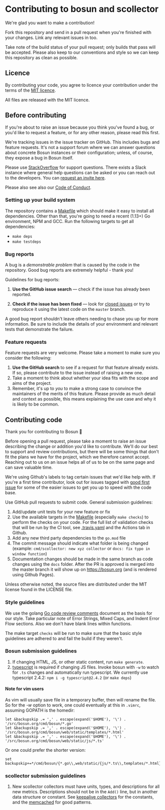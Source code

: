 # Contributing to bosun and scollector
 
We're glad you want to make a contribution!
 
Fork this repository and send in a pull request when you're finished with your changes. Link any relevant issues in too.
 
Take note of the build status of your pull request; only builds that pass will be accepted. 
Please also keep to our conventions and style so we can keep this repository as clean as possible.
 
## Licence
 
By contributing your code, you agree to licence your contribution under the terms of the [MIT licence].
 
All files are released with the MIT licence.

## Before contributing

If you're about to raise an issue because you think you've found a bug, or you'd like to request a feature, or for any other reason, please read this first.

We're tracking issues in the issue tracker on GitHub. This includes bugs and feature requests. 
It's not a support forum where we can answer questions about concrete Bosun instances or their configuration; unless, of course, they expose a bug in Bosun itself.

Please use [StackOverflow] for support questions. There exists a Slack instance where general help questions can be asked or you can reach out to the developers. You can [request an invite here][SlackInvite].

Please also see also our [Code of Conduct].

### Setting up your build system

The repository contains a [Makefile] which should make it easy to install all dependencies. Other than that, 
you're going to need a recent (1.13+) Go environment, NPM and GCC.
Run the following targets to get all dependencies:
- `make deps`
- `make testdeps`  

### Bug reports

A bug is a _demonstrable problem_ that is caused by the code in the repository. Good bug reports are extremely helpful - thank you!

Guidelines for bug reports:

1. **Use the GitHub issue search** &mdash; check if the issue has already been
   reported.

1. **Check if the issue has been fixed** &mdash; look for [closed issues] 
   or try to reproduce it using the latest code on the `master` branch.

A good bug report shouldn't leave others needing to chase you up for more information. 
Be sure to include the details of your environment and relevant tests that demonstrate the failure.

### Feature requests

Feature requests are very welcome. Please take a moment to make sure you consider the following:

1. **Use the GitHub search** to see if a request for that feature already exists. 
   If so, please contribute to the issue instead of raising a new one.
1. Take a moment to think about whether your idea fits with the scope and aims of the project.
1. Remember, it's up to *you* to make a strong case to convince the maintainers of the merits of this feature. 
   Please provide as much detail and context as possible, this means explaining the use case and why it is likely to be common.

## Contributing code

Thank you for contributing to Bosun :raised_hands:

Before opening a pull request, please take a moment to raise an issue describing the change or addition you'd like to 
contribute. We'll do our best to support and review contributions, but there will be some things that don't fit the 
plans we have for the project, which we therefore cannot accept. Reaching out to us on an issue helps all of us to be on 
the same page and can save valuable time.

We're using Github's labels to tag certain issues that we'd like help with. If you're a first time contributor, look out
for issues tagged with [good first issue] for some of the easier issues to get you up to speed with the code base.

Use GitHub pull requests to submit code. General submission guidelines:

1. Add/update unit tests for your new feature or fix 
1. Use the available targets in the [Makefile] (especially `make checks`) to perform the checks on your code. 
For the full list of validation checks that will be run by the CI tool, see [.travis.yaml] and the Actions tab in 
Github.
1. Add any new third party dependencies to the `go.mod` file
1. The commit message should indicate what folder is being changed 
(example: `cmd/scollector: new xyz collector` or `docs: fix typo in window function`)
1. Documentation changes should be made in the same branch as code changes using the `docs` folder. 
After the PR is approved is merged into the master branch it will show up on https://bosun.org 
(and is rendered using Github Pages).  

Unless otherwise noted, the source files are distributed under the MIT license found in the LICENSE file.

### Style guidelines

We use the golang [Go code review comments] document as the basis for our style. 
Take particular note of Error Strings, Mixed Caps, and Indent Error Flow sections. 
Also we don't have blank lines within functions.

The make target `checks` will be run to make sure that the basic style guidelines are adhered to and fail the build
if they weren't.

### Bosun submission guidelines

1. If changing HTML, JS, or other static content, run `make generate`.
1. [typescript][typescript] is required if changing JS files. 
   Invoke bosun with `-w` to watch for `.ts` changes and automatically run typescript. 
   We currently use typescript 2.4.2: `npm i -g typescript@2.4.2` (or `make deps`)

#### Note for vim users

As vim will usually save file in a temporary buffer, then will rename the file. 
So for the *-w* option to work, one could eventually at this in
`.vimrc`, assuming GOPATH is the homedir:

```
let &backupskip .= ',' . escape(expand('$HOME'), '\') . '/src/bosun.org/cmd/bosun/*.go'
let &backupskip .= ',' . escape(expand('$HOME'), '\') . '/src/bosun.org/cmd/bosun/web/static/templates/*.html'
let &backupskip .= ',' . escape(expand('$HOME'), '\') . '/src/bosun.org/cmd/bosun/web/static/js/*.ts'
```

Or one could prefer the shorter version:

```
set backupskip+=*/cmd/bosun/{*.go\\,web/static/{js/*.ts\\,templates/*.html}}
```

### scollector submission guidelines

1. New scollector collectors must have units, types, and descriptions for all new metrics. 
   Descriptions should not be in the `Add()` line, but in another data structure or constant. 
   See [keepalive collectors] for the constants, and the [memcached] for good patterns.

[Code of Conduct]: CODE_OF_CONDUCT.md "Code of Conduct"
[MIT licence]: LICENSE "MIT licence"
[closed issues]: https://github.com/bosun-monitor/bosun/issues?q=is%3Aissue+is%3Aclosed "closed issues"
[StackOverflow]: https://stackoverflow.com/questions/tagged/bosun "StackOverflow"
[SlackInvite]: https://bosun.org/slackInvite
[Go code review comments]: https://github.com/golang/go/wiki/CodeReviewComments "Go code review comments"
[typescript]: https://www.npmjs.com/package/typescript
[keepalive collectors]: https://github.com/bosun-monitor/bosun/blob/master/cmd/scollector/collectors/keepalived_linux.go "keepalive collectors"
[memcached]: https://github.com/bosun-monitor/bosun/blob/master/cmd/scollector/collectors/memcached_unix.go "memcached"
[Makefile]: https://github.com/bosun-monitor/bosun/blob/master/Makefile "Makefile"
[.travis.yaml]: https://github.com/bosun-monitor/bosun/blob/master/.travis.yaml "`.travis.yaml`"
[good first issue]: https://github.com/bosun-monitor/bosun/labels/good%20first%20issue "good first issue"
